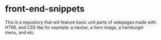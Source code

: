 # front-end-snippets
This is a repository that will feature basic unit parts of webpages made with HTML and CSS like for example: a navbar, a hero image, a hamburger menu, and etc.
